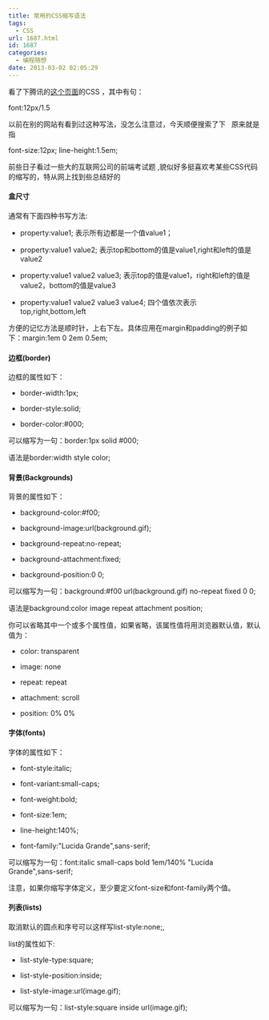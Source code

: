 ```yaml
---
title: 常用的CSS缩写语法
tags:
  - CSS
url: 1687.html
id: 1687
categories:
  - 编程随想
date: 2013-03-02 02:05:29
---
```


看了下腾讯的[这个页面](http://imgcache.qq.com/mediastyle/video_2013/style/index.css "传送门")的CSS ，其中有句：

font:12px/1.5

以前在别的网站有看到过这种写法，没怎么注意过，今天顺便搜索了下   原来就是指

font-size:12px;
line-height:1.5em;

前些日子看过一些大的互联网公司的前端考试题 ,貌似好多挺喜欢考某些CSS代码的缩写的，特从网上找到些总结好的

#### 盒尺寸

通常有下面四种书写方法:

*   property:value1; 表示所有边都是一个值value1；
    
*   property:value1 value2; 表示top和bottom的值是value1,right和left的值是value2
    
*   property:value1 value2 value3; 表示top的值是value1，right和left的值是value2，bottom的值是value3
    
*   property:value1 value2 value3 value4; 四个值依次表示top,right,bottom,left
    

方便的记忆方法是顺时针，上右下左。具体应用在margin和padding的例子如下：margin:1em 0 2em 0.5em;

#### 边框(border)

边框的属性如下：

*   border-width:1px;
    
*   border-style:solid;
    
*   border-color:#000;
    

可以缩写为一句：border:1px solid #000;

语法是border:width style color;

#### 背景(Backgrounds)

背景的属性如下：

*   background-color:#f00;
    
*   background-image:url(background.gif);
    
*   background-repeat:no-repeat;
    
*   background-attachment:fixed;
    
*   background-position:0 0;
    

可以缩写为一句：background:#f00 url(background.gif) no-repeat fixed 0 0;

语法是background:color image repeat attachment position;

你可以省略其中一个或多个属性值，如果省略，该属性值将用浏览器默认值，默认值为：

*   color: transparent
    
*   image: none
    
*   repeat: repeat
    
*   attachment: scroll
    
*   position: 0% 0%
    

#### 字体(fonts)

字体的属性如下：

*   font-style:italic;
    
*   font-variant:small-caps;
    
*   font-weight:bold;
    
*   font-size:1em;
    
*   line-height:140%;
    
*   font-family:"Lucida Grande",sans-serif;
    

可以缩写为一句：font:italic small-caps bold 1em/140% "Lucida Grande",sans-serif;

注意，如果你缩写字体定义，至少要定义font-size和font-family两个值。

#### 列表(lists)

取消默认的圆点和序号可以这样写list-style:none;,

list的属性如下:

*   list-style-type:square;
    
*   list-style-position:inside;
    
*   list-style-image:url(image.gif);
    

可以缩写为一句：list-style:square inside url(image.gif);